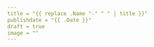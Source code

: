 ```yaml
---
title = "{{ replace .Name "-" " " | title }}"
publishdate = "{{ .Date }}"
draft = true
image = ""
---
```


